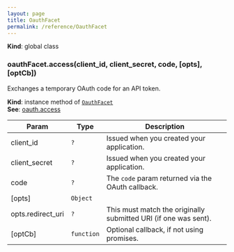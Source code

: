```yaml
---
layout: page
title: OauthFacet
permalink: /reference/OauthFacet
---
```

**Kind**: global class  
<a name="OauthFacet+access"></a>

### oauthFacet.access(client_id, client_secret, code, [opts], [optCb])
Exchanges a temporary OAuth code for an API token.

**Kind**: instance method of <code>[OauthFacet](#OauthFacet)</code>  
**See**: [oauth.access](https://api.slack.com/methods/oauth.access)  

| Param | Type | Description |
| --- | --- | --- |
| client_id | <code>?</code> | Issued when you created your application. |
| client_secret | <code>?</code> | Issued when you created your application. |
| code | <code>?</code> | The `code` param returned via the OAuth callback. |
| [opts] | <code>Object</code> |  |
| opts.redirect_uri | <code>?</code> | This must match the originally submitted URI (if one was sent). |
| [optCb] | <code>function</code> | Optional callback, if not using promises. |

